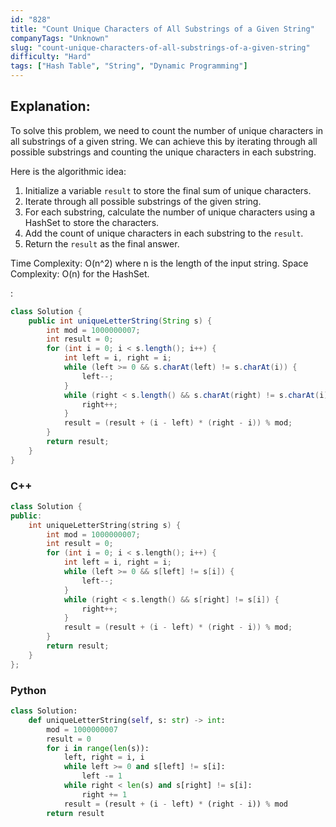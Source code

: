 ```yaml
---
id: "828"
title: "Count Unique Characters of All Substrings of a Given String"
companyTags: "Unknown"
slug: "count-unique-characters-of-all-substrings-of-a-given-string"
difficulty: "Hard"
tags: ["Hash Table", "String", "Dynamic Programming"]
---
```


## Explanation:
To solve this problem, we need to count the number of unique characters in all substrings of a given string. We can achieve this by iterating through all possible substrings and counting the unique characters in each substring. 

Here is the algorithmic idea:
1. Initialize a variable `result` to store the final sum of unique characters.
2. Iterate through all possible substrings of the given string.
3. For each substring, calculate the number of unique characters using a HashSet to store the characters.
4. Add the count of unique characters in each substring to the `result`.
5. Return the `result` as the final answer.

Time Complexity: O(n^2) where n is the length of the input string.
Space Complexity: O(n) for the HashSet.

:

```java
class Solution {
    public int uniqueLetterString(String s) {
        int mod = 1000000007;
        int result = 0;
        for (int i = 0; i < s.length(); i++) {
            int left = i, right = i;
            while (left >= 0 && s.charAt(left) != s.charAt(i)) {
                left--;
            }
            while (right < s.length() && s.charAt(right) != s.charAt(i)) {
                right++;
            }
            result = (result + (i - left) * (right - i)) % mod;
        }
        return result;
    }
}
```

### C++
```cpp
class Solution {
public:
    int uniqueLetterString(string s) {
        int mod = 1000000007;
        int result = 0;
        for (int i = 0; i < s.length(); i++) {
            int left = i, right = i;
            while (left >= 0 && s[left] != s[i]) {
                left--;
            }
            while (right < s.length() && s[right] != s[i]) {
                right++;
            }
            result = (result + (i - left) * (right - i)) % mod;
        }
        return result;
    }
};
```

### Python
```python
class Solution:
    def uniqueLetterString(self, s: str) -> int:
        mod = 1000000007
        result = 0
        for i in range(len(s)):
            left, right = i, i
            while left >= 0 and s[left] != s[i]:
                left -= 1
            while right < len(s) and s[right] != s[i]:
                right += 1
            result = (result + (i - left) * (right - i)) % mod
        return result
```
